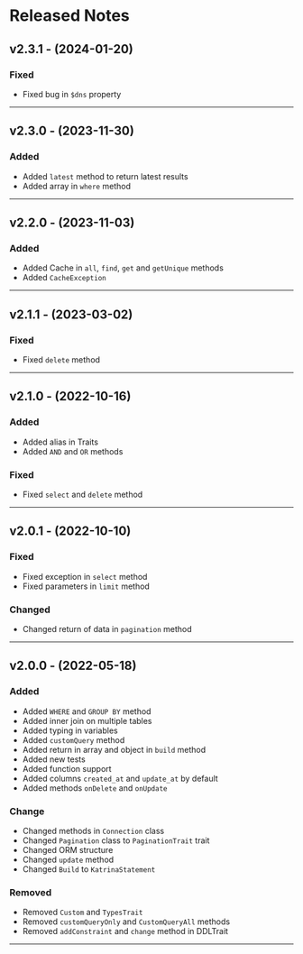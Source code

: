# Released Notes

## v2.3.1 - (2024-01-20)

### Fixed

- Fixed bug in `$dns` property

------------------------------------------------------------------------

## v2.3.0 - (2023-11-30)

### Added

- Added `latest` method to return latest results
- Added array in `where` method

------------------------------------------------------------------------

## v2.2.0 - (2023-11-03)

### Added

- Added Cache in `all`, `find`, `get` and `getUnique` methods
- Added `CacheException`

------------------------------------------------------------------------

## v2.1.1 - (2023-03-02)

### Fixed

- Fixed `delete` method

------------------------------------------------------------------------

## v2.1.0 - (2022-10-16)

### Added

- Added alias in Traits
- Added `AND` and `OR` methods

### Fixed

- Fixed `select` and `delete` method

------------------------------------------------------------------------

## v2.0.1 - (2022-10-10)

### Fixed

- Fixed exception in `select` method
- Fixed parameters in `limit` method

### Changed

- Changed return of data in `pagination` method

------------------------------------------------------------------------

## v2.0.0 - (2022-05-18)

### Added

- Added `WHERE` and `GROUP BY` method
- Added inner join on multiple tables
- Added typing in variables
- Added `customQuery` method
- Added return in array and object in `build` method
- Added new tests
- Added function support
- Added columns `created_at` and `update_at` by default
- Added methods `onDelete` and `onUpdate`

### Change

- Changed methods in `Connection` class
- Changed `Pagination` class to `PaginationTrait` trait
- Changed ORM structure
- Changed `update` method
- Changed `Build` to `KatrinaStatement`

### Removed

- Removed `Custom` and `TypesTrait`
- Removed `customQueryOnly` and `CustomQueryAll` methods
- Removed `addConstraint` and `change` method in DDLTrait
------------------------------------------------------------------------